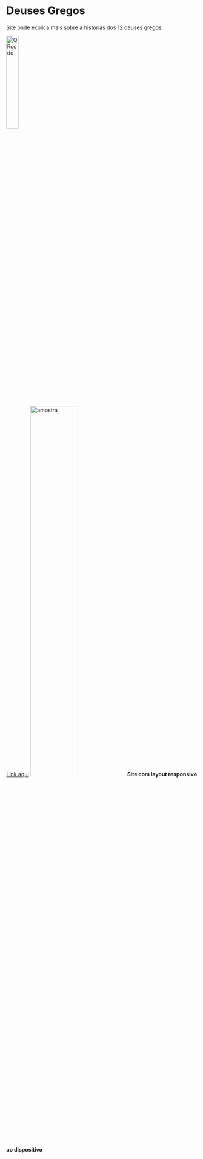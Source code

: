# Deuses Gregos
 
<p>Site onde explica mais sobre a historias dos 12 deuses gregos.</p>
<img src="https://github.com/user-attachments/assets/a37309bc-6baa-40e3-8469-7ce3ebe80cc0" alt="QRcode" width="25%" height="25%">
<br>
<a href="https://kittz1n.github.io/DeusesGregosEscola/" alt="paginaNova" rel="external" target="_blank">Link aqui</a>
<img src="https://github.com/user-attachments/assets/267f57d9-a97f-46bf-b144-7b54630a29ff" alt="amostra" width="50%" height="50%">
<strong>Site com layout responsivo ao dispositivo<strong>